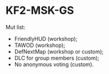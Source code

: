 # KF2-MSK-GS
Mut list:
+ FriendlyHUD (workshop);  
+ TAWOD (workshop);  
+ DefNextMap (workshop or custom);  
+ DLC for group members (custom);
+ No anonymous voting (custom).
